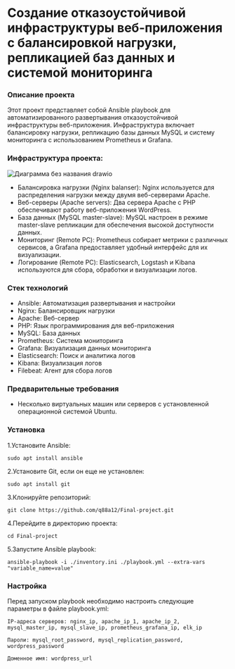 # Создание отказоустойчивой инфраструктуры веб-приложения с балансировкой нагрузки, репликацией баз данных и системой мониторинга

### Описание проекта
Этот проект представляет собой Ansible playbook для автоматизированного развертывания отказоустойчивой инфраструктуры веб-приложения. Инфраструктура включает балансировку нагрузки, репликацию базы данных MySQL и систему мониторинга с использованием Prometheus и Grafana.

### Инфраструктура проекта:
![Диаграмма без названия drawio](https://github.com/user-attachments/assets/8ab4bd73-1b81-4475-8b05-953166d9c29a)

- Балансировка нагрузки (Nginx balanser): Nginx используется для распределения нагрузки между двумя веб-серверами Apache.
- Веб-серверы (Apache servers): Два сервера Apache с PHP обеспечивают работу веб-приложения WordPress.
- База данных (MySQL master-slave): MySQL настроен в режиме master-slave репликации для обеспечения высокой доступности данных.
- Мониторинг (Remote PC): Prometheus собирает метрики с различных сервисов, а Grafana предоставляет удобный интерфейс для их визуализации.
- Логирование (Remote PC): Elasticsearch, Logstash и Kibana используются для сбора, обработки и визуализации логов.

### Стек технологий

- Ansible: Автоматизация развертывания и настройки
- Nginx: Балансировщик нагрузки
- Apache: Веб-сервер
- PHP: Язык программирования для веб-приложения
- MySQL: База данных
- Prometheus: Система мониторинга
- Grafana: Визуализация данных мониторинга
- Elasticsearch: Поиск и аналитика логов
- Kibana: Визуализация логов
- Filebeat: Агент для сбора логов

### Предварительные требования
- Несколько виртуальных машин или серверов с установленной операционной системой Ubuntu.


### Установка
1.Установите Ansible:

    sudo apt install ansible

2.Установите Git, если он еще не установлен:

    sudo apt install git
    
3.Клонируйте репозиторий:

    git clone https://github.com/q88a12/Final-project.git

4.Перейдите в директорию проекта:

    cd Final-project

5.Запустите Ansible playbook:

    ansible-playbook -i ./inventory.ini ./playbook.yml --extra-vars "variable_name=value"

### Настройка

Перед запуском playbook необходимо настроить следующие параметры в файле playbook.yml:

    IP-адреса серверов: nginx_ip, apache_ip_1, apache_ip_2, mysql_master_ip, mysql_slave_ip, prometheus_grafana_ip, elk_ip

    Пароли: mysql_root_password, mysql_replication_password, wordpress_password

    Доменное имя: wordpress_url

